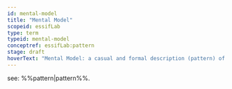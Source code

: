 ```yaml
---
id: mental-model
title: "Mental Model"
scopeid: essifLab
type: term
typeid: mental-model
conceptref: essifLab:pattern
stage: draft
hoverText: "Mental Model: a casual and formal description (pattern) of a set of concepts, relations between them, and constraints, that provide a specific 'viewpoint', or 'way of thinking' about a certain topic."
---
```


see: %%pattern|pattern%%.